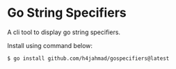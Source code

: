 # Go String Specifiers

A cli tool to display go string specifiers.

Install using command below:

`$ go install github.com/h4jahmad/gospecifiers@latest`
